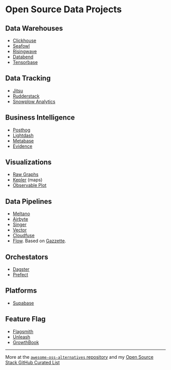 # Open Source Data Projects

## Data Warehouses

- [Clickhouse](https://github.com/ClickHouse/ClickHouse)
- [Seafowl](https://github.com/splitgraph/seafowl)
- [Risingwave](https://github.com/risingwavelabs/risingwave)
- [Databend](https://github.com/datafuselabs/databend)
- [Tensorbase](https://github.com/tensorbase/tensorbase)

## Data Tracking

- [Jitsu](https://jitsu.com/)
- [Rudderstack](https://www.rudderstack.com/)
- [Snowplow Analytics](https://snowplowanalytics.com/)

## Business Intelligence

- [Posthog](https://posthog.com/)
- [Lightdash](https://www.lightdash.com/)
- [Metabase](https://www.metabase.com/)
- [Evidence](https://www.evidence.dev/)

## Visualizations

- [Raw Graphs](https://app.rawgraphs.io/)
- [Kepler](https://kepler.gl/) (maps)
- [Observable Plot](https://observablehq.com/plot/)

## Data Pipelines

- [Meltano](https://meltano.com)
- [Airbyte](https://airbyte.io/)
- [Singer](https://www.singer.io/)
- [Vector](https://vector.dev)
- [Cloudfuse](https://github.com/cloudfuse-io)
- [Flow](https://github.com/estuary/flow). Based on [Gazzette](https://github.com/gazette/core).

## Orchestators

- [Dagster](https://www.dagster.io/)
- [Prefect](https://www.prefect.io/)

## Platforms

- [Supabase](https://supabase.io/)

## Feature Flag

- [Flagsmith](https://flagsmith.com/)
- [Unleash](https://www.getunleash.io/)
- [GrowthBook](https://www.growthbook.io/)

---

More at the [`awesome-oss-alternatives` repository](https://github.com/RunaCapital/awesome-oss-alternatives) and my [Open Source Stack GitHub Curated List](https://github.com/stars/davidgasquez/lists/open-source-stack)
